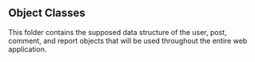 ## Object Classes
This folder contains the supposed data structure of the user, post, comment, and report objects that will be used throughout the entire web application.